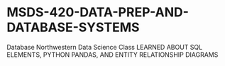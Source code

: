 # MSDS-420-DATA-PREP-AND-DATABASE-SYSTEMS
Database Northwestern Data Science Class
LEARNED ABOUT SQL ELEMENTS, PYTHON PANDAS, AND ENTITY RELATIONSHIP DIAGRAMS

